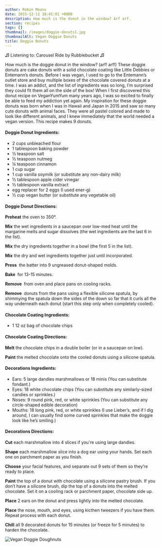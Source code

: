 ```yaml
---
author: Robin Means
date: 2015-12-11 18:41:01 +0000
description: How much is the donut in the window? Arf arf.
section: recipes
tags: []
thumbnail: /images/doggie-donuts1.jpg
thumbnailAlt: Vegan Doggie Donuts
title: Doggie Donuts
---
```


♫&nbsp;Listening to: Carousel Ride by Rubblebucket ♫

How much is the doggie donut in the window? (arf! arf!) These doggie donuts are cake donuts with a solid chocolate coating like Little Debbies or Entemann’s donuts. Before I was vegan, I used to go to the Entemann’s outlet store and buy multiple boxes of the chocolate covered donuts at a time. I was an addict, and the list of ingredients was so long, I’m surprised they could fit them all on the side of the box! When I first discovered this donut recipe on VeganYumYum many years ago, I was so excited to finally be able to feed my addiction yet again. My inspiration for these doggie donuts was born when I was in Hawaii and Japan in 2015 and saw so many cute donuts with animal faces. They were all pastel colored and made to look like different animals, and I knew immediately that the world needed a vegan version. This recipe makes 9 donuts.

#### Doggie Donut Ingredients:

- 2 cups unbleached flour
- 1 tablespoon baking powder
- ½ teaspoon salt
- ½ teaspoon nutmeg
- ¼ teaspoon cinnamon
- 1 cup sugar
- 1 cup vanilla soymilk (or substitute any non-dairy milk)
- ½ tablespoon apple cider vinegar
- ½ tablespoon vanilla extract
- egg replacer for 2 eggs (I used ener-g)
- ½ cup vegan butter (or substitute any vegetable oil)

#### Doggie Donut Directions:

**Preheat** the oven to 350°.

**Mix** the wet ingredients in a saucepan over low-med heat until the margarine melts and sugar dissolves (the wet ingredients are the last 6 in the list).

**Mix** the dry ingredients together in a bowl (the first 5 in the list).

**Mix** the dry and wet ingredients together just until incorporated.

**Press&nbsp;** the batter into 9 ungreased donut-shaped molds.

**Bake&nbsp;** for 13-15 minutes.

**Remove&nbsp;** from oven and place pans on cooling racks.

**Remove&nbsp;** donuts from the pans using a flexible silicone spatula, by shimmying the spatula down the sides of the down so far that it curls all the way underneath each donut (start this step only when completely cooled).



#### Chocolate Coating Ingredients:

- 1 12 oz bag of chocolate chips

#### Chocolate Coating Directions:

**Melt** the chocolate chips in a double boiler (or in a saucepan on low).

**Paint** the melted chocolate onto the cooled donuts using a silicone spatula.



#### Decorations Ingredients:

- Ears: 5 large dandies marshmallows or 18 minis (You can substitute fondant.)
- Eyes: 18 white chocolate chips (You can substitute any similarly-sized candies or sprinkles.)
- Noses: 9 round pink, red, or white sprinkles (You can substitute any circle-shaped edible decoration)
- Mouths: 18 long pink, red, or white sprinkles (I use Lieber’s, and if I dig around, I can usually find some curved sprinkles that make the doggie look like he’s smiling.)

#### Decorations Directions:

**Cut** each marshmallow into 4 slices if you're using large dandies.

**Shape** each marshmallow slice into a dog ear using your hands. Set each one on parchment paper as you finish.

**Choose** your facial features, and separate out 9 sets of them so they’re ready to place.

**Paint** the top of a donut with chocolate using a silicone pastry brush. If you don’t have a silicone brush, dip the top of a donuts into the melted chocolate. Set it on a cooling rack or parchment paper, chocolate side up.

**Place** 2 ears on the donut and press lightly into the melted chocolate.

**Place** the nose, mouth, and eyes, using kicthen tweezers if you have them. Repeat process with each donut.

**Chill** all 9 decorated donuts for 15 minutes (or freeze for 5 minutes) to harden the chocolate.

![Vegan Doggie Doughnuts](/images/doggie-donuts2.jpg)

